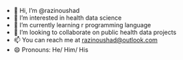 - 👋 Hi, I’m @razinoushad
- 👀 I’m interested in health data science
- 🌱 I’m currently learning r programming language
- 💞️ I’m looking to collaborate on public health data projects
- 📫 You can reach me at razinoushad@outlook.com
- 😄 Pronouns: He/ Him/ His

<!---
razinoushad/razinoushad is a ✨ special ✨ repository because its `README.md` (this file) appears on your GitHub profile.
You can click the Preview link to take a look at your changes.
--->
